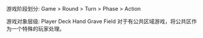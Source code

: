 游戏阶段划分:
Game > Round > Turn > Phase > Action

游戏对象层级:
Player
	Deck
	Hand
	Grave
	Field
对于有公共区域游戏，将公共区作为一个特殊的玩家处理。
